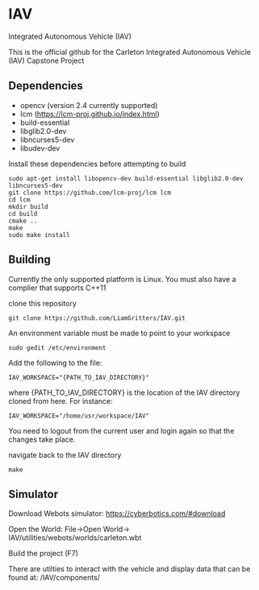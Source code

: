 # IAV
Integrated Autonomous Vehicle (IAV)

This is the official github for the Carleton Integrated Autonomous Vehicle (IAV) Capstone Project

## Dependencies 
- opencv (version 2.4 currently supported)
- lcm (https://lcm-proj.github.io/index.html)
- build-essential
- libglib2.0-dev
- libncurses5-dev
- libudev-dev

Install these dependencies before attempting to build 
```
sudo apt-get install libopencv-dev build-essential libglib2.0-dev libncurses5-dev
git clone https://github.com/lcm-proj/lcm lcm
cd lcm
mkdir build
cd build
cmake ..
make
sudo make install
```

## Building 
Currently the only supported platform is Linux. You must also have a complier that supports C++11

clone this repository  
```
git clone https://github.com/LiamGritters/IAV.git
```

An environment variable must be made to point to your workspace 
```
sudo gedit /etc/environment
```
Add the following to the file:
```
IAV_WORKSPACE="{PATH_TO_IAV_DIRECTORY}"
```
where {PATH_TO_IAV_DIRECTORY} is the location of the IAV directory cloned from here. 
For instance: 
```
IAV_WORKSPACE="/home/usr/workspace/IAV"
```
You need to logout from the current user and login again so that the changes take place.

navigate back to the IAV directory 
```
make
```

## Simulator
Download Webots simulator: https://cyberbotics.com/#download

Open the World: File->Open World-> IAV/utilities/webots/worlds/carleton.wbt

Build the project (F7)

There are utilties to interact with the vehicle and display data that can be found at: /IAV/components/ 



